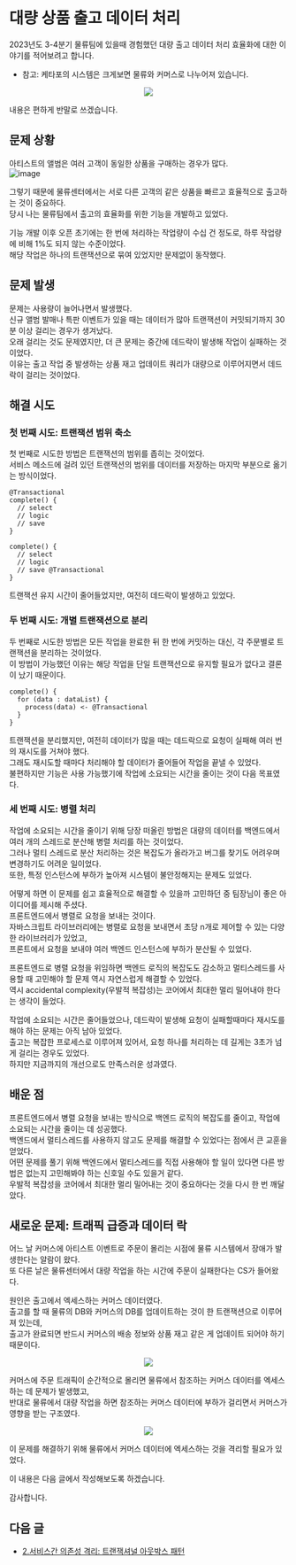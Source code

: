 # 대량 상품 출고 데이터 처리

2023년도 3-4분기 물류팀에 있을때 경험했던 대량 출고 데이터 처리 효율화에 대한 이야기를 적어보려고 합니다.

- 참고: 케타포의 시스템은 크게보면 물류와 커머스로 나누어져 있습니다.
<p align="center"><img src="https://github.com/ejoongseok/blog/assets/99948743/a46ea89c-5413-42ca-bd5e-7c6604a3c84a"></img></p>

내용은 편하게 반말로 쓰겠습니다.
## 문제 상황
아티스트의 앨범은 여러 고객이 동일한 상품을 구매하는 경우가 많다.   
![image](https://github.com/ejoongseok/blog/assets/99948743/7e9ea6ee-88a3-4860-85ab-14d07cc1bf58)

그렇기 때문에 물류센터에서는 서로 다른 고객의 같은 상품을 빠르고 효율적으로 출고하는 것이 중요하다.   
당시 나는 물류팀에서 출고의 효율화를 위한 기능을 개발하고 있었다.

기능 개발 이후 오픈 초기에는 한 번에 처리하는 작업량이 수십 건 정도로, 하루 작업량에 비해 1%도 되지 않는 수준이었다.   
해당 작업은 하나의 트랜잭션으로 묶여 있었지만 문제없이 동작했다.

## 문제 발생
문제는 사용량이 늘어나면서 발생했다.   
신규 앨범 발매나 특판 이벤트가 있을 때는 데이터가 많아 트랜잭션이 커밋되기까지 30분 이상 걸리는 경우가 생겨났다.   
오래 걸리는 것도 문제였지만, 더 큰 문제는 중간에 데드락이 발생해 작업이 실패하는 것이었다.   
이유는 출고 작업 중 발생하는 상품 재고 업데이트 쿼리가 대량으로 이루어지면서 데드락이 걸리는 것이었다.  

## 해결 시도
### 첫 번째 시도: 트랜잭션 범위 축소  
첫 번째로 시도한 방법은 트랜잭션의 범위를 좁히는 것이었다.   
서비스 메소드에 걸려 있던 트랜잭션의 범위를 데이터를 저장하는 마지막 부분으로 옮기는 방식이었다.   
```
@Transactional
complete() {
  // select
  // logic
  // save
}

complete() {
  // select
  // logic
  // save @Transactional
}
```
트랜잭션 유지 시간이 줄어들었지만, 여전히 데드락이 발생하고 있었다.  

### 두 번째 시도: 개별 트랜잭션으로 분리
두 번째로 시도한 방법은 모든 작업을 완료한 뒤 한 번에 커밋하는 대신, 각 주문별로 트랜잭션을 분리하는 것이었다.   
이 방법이 가능했던 이유는 해당 작업을 단일 트랜잭션으로 유지할 필요가 없다고 결론이 났기 때문이다.  

```
complete() {
  for (data : dataList) {
    process(data) <- @Transactional
  }
}
```

트랜잭션을 분리했지만, 여전히 데이터가 많을 때는 데드락으로 요청이 실패해 여러 번의 재시도를 거쳐야 했다.   
그래도 재시도할 때마다 처리해야 할 데이터가 줄어들어 작업을 끝낼 수 있었다.   
불편하지만 기능은 사용 가능했기에 작업에 소요되는 시간을 줄이는 것이 다음 목표였다.  

### 세 번째 시도: 병렬 처리
작업에 소요되는 시간을 줄이기 위해 당장 떠올린 방법은 대량의 데이터를 백엔드에서 여러 개의 스레드로 분산해 병렬 처리를 하는 것이었다.   
그러나 멀티 스레드로 분산 처리하는 것은 복잡도가 올라가고 버그를 찾기도 어려우며 변경하기도 어려운 일이었다.   
또한, 특정 인스턴스에 부하가 높아져 시스템이 불안정해지는 문제도 있었다.  

어떻게 하면 이 문제를 쉽고 효율적으로 해결할 수 있을까 고민하던 중 팀장님이 좋은 아이디어를 제시해 주셨다.   
프론트엔드에서 병렬로 요청을 보내는 것이다.   
자바스크립트 라이브러리에는 병렬로 요청을 보내면서 초당 n개로 제어할 수 있는 다양한 라이브러리가 있었고,  
프론트에서 요청을 보내야 여러 백엔드 인스턴스에 부하가 분산될 수 있었다.  

프론트엔드로 병렬 요청을 위임하면 백엔드 로직의 복잡도도 감소하고 멀티스레드를 사용할 때 고민해야 할 문제 역시 자연스럽게 해결할 수 있었다.   
역시 accidental complexity(우발적 복잡성)는 코어에서 최대한 멀리 밀어내야 한다는 생각이 들었다.

작업에 소요되는 시간은 줄어들었으나, 데드락이 발생해 요청이 실패할때마다 재시도를 해야 하는 문제는 아직 남아 있었다.   
출고는 복잡한 프로세스로 이루어져 있어서, 요청 하나를 처리하는 데 길게는 3초가 넘게 걸리는 경우도 있었다.   
하지만 지금까지의 개선으로도 만족스러운 성과였다.

## 배운 점
프론트엔드에서 병렬 요청을 보내는 방식으로 백엔드 로직의 복잡도를 줄이고, 작업에 소요되는 시간을 줄이는 데 성공했다.   
백엔드에서 멀티스레드를 사용하지 않고도 문제를 해결할 수 있었다는 점에서 큰 교훈을 얻었다.   
어떤 문제를 풀기 위해 백엔드에서 멀티스레드를 직접 사용해야 할 일이 있다면 다른 방법은 없는지 고민해봐야 하는 신호일 수도 있을거 같다.  
우발적 복잡성을 코어에서 최대한 멀리 밀어내는 것이 중요하다는 것을 다시 한 번 깨달았다.

## 새로운 문제: 트래픽 급증과 데이터 락
어느 날 커머스에 아티스트 이벤트로 주문이 몰리는 시점에 물류 시스템에서 장애가 발생한다는 알람이 왔다.   
또 다른 날은 물류센터에서 대량 작업을 하는 시간에 주문이 실패한다는 CS가 들어왔다.  

원인은 출고에서 엑세스하는 커머스 데이터였다.   
출고를 할 때 물류의 DB와 커머스의 DB를 업데이트하는 것이 한 트랜잭션으로 이루어져 있는데,   
출고가 완료되면 반드시 커머스의 배송 정보와 상품 재고 같은 게 업데이트 되어야 하기 때문이다.  

<p align="center"><img src="https://github.com/ejoongseok/blog/assets/99948743/1bdc925a-0110-46f2-985e-9722f03d92b0"></img></p>

커머스에 주문 트래픽이 순간적으로 몰리면 물류에서 참조하는 커머스 데이터를 엑세스하는 데 문제가 발생했고,   
반대로 물류에서 대량 작업을 하면 참조하는 커머스 데이터에 부하가 걸리면서 커머스가 영향을 받는 구조였다.  

<p align="center"><img src="https://github.com/ejoongseok/blog/assets/99948743/57b00d6d-1080-4341-a63e-09e9ad953f92"></img></p>

이 문제를 해결하기 위해 물류에서 커머스 데이터에 엑세스하는 것을 격리할 필요가 있었다.

이 내용은 다음 글에서 작성해보도록 하겠습니다.

감사합니다.

## 다음 글
- [2.서비스간 의존성 격리: 트랜잭셔널 아웃박스 패턴](https://github.com/ejoongseok/blog/blob/main/%EA%B0%9C%EB%B0%9C%EC%9D%BC%EC%A7%80/2.%EC%84%9C%EB%B9%84%EC%8A%A4%EA%B0%84%20%EC%9D%98%EC%A1%B4%EC%84%B1%20%EA%B2%A9%EB%A6%AC%3A%20%ED%8A%B8%EB%9E%9C%EC%9E%AD%EC%85%94%EB%84%90%20%EC%95%84%EC%9B%83%EB%B0%95%EC%8A%A4%20%ED%8C%A8%ED%84%B4.md)
